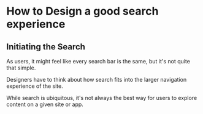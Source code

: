 # How to Design a good search experience

## Initiating the Search

As users, it might feel like every search bar is the same,
but it's not quite that simple.

Designers have to think about
how search fits into the larger navigation experience of the site.

While search is ubiquitous, it's not always the best way for users
to explore content on a given site or app.
